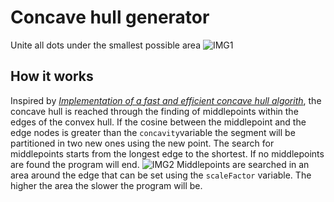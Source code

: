 # Concave hull generator
Unite all dots under the smallest possible area
![IMG1](https://github.com/Liagson/ConcaveHullGenerator/blob/master/Pics/Concavity.png)
## How it works
Inspired by *[Implementation of a fast and efficient concave hull algorith](http://www.it.uu.se/edu/course/homepage/projektTDB/ht13/project10/Project-10-report.pdf)*, the concave hull is reached through the finding of middlepoints within the edges of the convex hull. If the cosine between the middlepoint and the edge nodes is greater than the `concavity`variable the segment will be partitioned in two new ones using the new point. The search for middlepoints starts from the longest edge to the shortest. If no middlepoints are found the program will end.
![IMG2](https://raw.githubusercontent.com/Liagson/ConcaveHullGenerator/master/Pics/Steps.png)
Middlepoints are searched in an area around the edge that can be set using the `scaleFactor` variable. The higher the area the slower the program will be.
